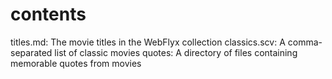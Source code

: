 # contents

titles.md: The movie titles in the WebFlyx collection
classics.scv: A comma-separated list of classic movies
quotes: A directory of files containing memorable quotes from movies